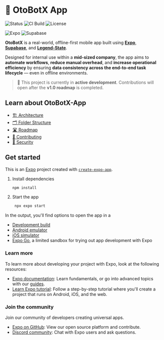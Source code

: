 # 🧠 OtoBotX App

![Status](https://img.shields.io/badge/status-in--progress-yellow)
![CI Build](https://img.shields.io/badge/CI-EAS%20Build-blue?logo=expo)
![License](https://img.shields.io/github/license/OtoBotX/otobotx-app?style=flat)

![Expo](https://img.shields.io/badge/Expo-000020?logo=expo&logoColor=white)
![Supabase](https://img.shields.io/badge/Supabase-3ECF8E?logo=supabase&logoColor=white)

**OtoBotX** is a real-world, offline-first mobile app built using [**Expo**](https://expo.dev), [**Supabase**](https://supabase.com), and [**Legend-State**](https://legend-state.js.org/).

Designed for internal use within a **mid-sized company**, the app aims to **automate workflows**, **reduce manual overhead**, and **increase operational efficiency** by ensuring **data consistency across the end-to-end task lifecycle** — even in offline environments.

> 🚧 This project is currently in **active development**. Contributions will open after the **v1.0 roadmap** is completed.

## Learn about OtoBotX-App

- [🏗️ Architecture](https://github.com/OtoBotX/otobotx-app/tree/develop/docs/architecture.md)
- [🗂️ Folder Structure](https://github.com/OtoBotX/otobotx-app/tree/develop/docs/structure.md)
- [🛣️ Roadmap](https://github.com/OtoBotX/otobotx-app/tree/develop/docs/roadmap.md)
- [🤝 Contributing](https://github.com/OtoBotX/otobotx-app/tree/develop/CONTRIBUTING.md)
- [🔐 Security](https://github.com/OtoBotX/otobotx-app/tree/develop/SECURITY.md)

## Get started

This is an [Expo](https://expo.dev) project created with [`create-expo-app`](https://www.npmjs.com/package/create-expo-app).

1. Install dependencies

   ```bash
   npm install
   ```

2. Start the app

   ```bash
    npx expo start
   ```

In the output, you'll find options to open the app in a

- [Development build](https://docs.expo.dev/develop/development-builds/introduction/)
- [Android emulator](https://docs.expo.dev/workflow/android-studio-emulator/)
- [iOS simulator](https://docs.expo.dev/workflow/ios-simulator/)
- [Expo Go](https://expo.dev/go), a limited sandbox for trying out app development with Expo

### Learn more

To learn more about developing your project with Expo, look at the following resources:

- [Expo documentation](https://docs.expo.dev/): Learn fundamentals, or go into advanced topics with our [guides](https://docs.expo.dev/guides).
- [Learn Expo tutorial](https://docs.expo.dev/tutorial/introduction/): Follow a step-by-step tutorial where you'll create a project that runs on Android, iOS, and the web.

### Join the community

Join our community of developers creating universal apps.

- [Expo on GitHub](https://github.com/expo/expo): View our open source platform and contribute.
- [Discord community](https://chat.expo.dev): Chat with Expo users and ask questions.
